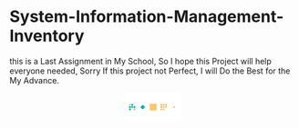 # System-Information-Management-Inventory

this is a Last Assignment in My School, So I hope this Project will help everyone needed, Sorry If this project not Perfect, I will Do the Best for the My Advance.

<p align="center">
<img src="https://github.com/Rexus17/REXUS17-PLANNING/blob/master/cool-loading-animated-gif-10-unscreen.gif" width="100">
</p>
